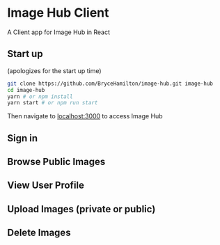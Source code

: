 # Image Hub Client

A Client app for Image Hub in React

## Start up

(apologizes for the start up time)

```bash
git clone https://github.com/BryceHamilton/image-hub.git image-hub
cd image-hub
yarn # or npm install
yarn start # or npm run start
```

Then navigate to [localhost:3000](http://localhost:3000) to access Image Hub

## Sign in

## Browse Public Images

## View User Profile

## Upload Images (private or public)

## Delete Images
